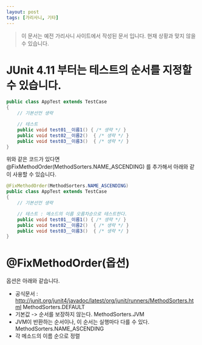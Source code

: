 ```yaml
---
layout: post
tags: [가리사니, 기타]
---
```


> 이 문서는 예전 가리사니 사이트에서 작성된 문서 입니다.
현재 상황과 맞지 않을 수 있습니다.


# JUnit 4.11 부터는 테스트의 순서를 지정할 수 있습니다.

``` java
public class AppTest extends TestCase
{
	// 기본선언 생략

	// 테스트
	public void test01__이름1() { /* 생략 */ }
	public void test02__이름2()  { /* 생략 */ }
	public void test03__이름3()  { /* 생략 */ }
}
```

위와 같은 코드가 있다면
@FixMethodOrder(MethodSorters.NAME_ASCENDING)
를 추가해서 아래와 같이 사용할 수 있습니다.
``` java
@FixMethodOrder(MethodSorters.NAME_ASCENDING)
public class AppTest extends TestCase
{
	// 기본선언 생략

	// 테스트 : 메소드의 이름 오름차순으로 테스트한다.
	public void test01__이름1() { /* 생략 */ }
	public void test02__이름2()  { /* 생략 */ }
	public void test03__이름3()  { /* 생략 */ }
}
```


# @FixMethodOrder(옵션)
옵션은 아래와 같습니다.
- 공식문서 : http://junit.org/junit4/javadoc/latest/org/junit/runners/MethodSorters.html
MethodSorters.DEFAULT
- 기본값 -> 순서를 보장하지 않는다.
MethodSorters.JVM
- JVM이 반환하는 순서이나, 이 순서는 실행마다 다를 수 있다.
MethodSorters.NAME_ASCENDING
- 각 메소드의 이름 순으로 정렬